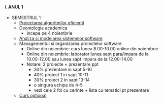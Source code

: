 
#### I. ANUL 1
* SEMESTRUL 1
  - [Proiectarea algoritmilor eficienti]()
  - Deontologie academica
    - incepe pe 4 noiembrie 
  - [Analiza si modelarea sistemelor software]()
  - Managementul si organizarea proiectelor software
    - Online din noiembrie: curs lunea 8.00-10.00 online din noiembrie
    - Online din noiembrie: laborator lunea sapt para/impara de la 10.00-12.00 sau lunea sapt impara de la 12.00-14.00 
    - Notare: 2 proiecte + prezentare ppt
      - 30% prezentare in sapt 5-10
      - 40% proiect 1 in sapt 10-11
      - 30% proiect 2 in sapt 13-14
      - o singura echipa de 4-5
      - vezi cele 2 foi cu cerinte + lista cu tematici pt prezentare 
  - [Curs optional]()
